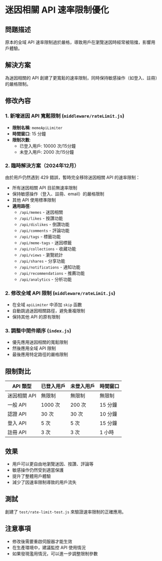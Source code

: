 # 迷因相關 API 速率限制優化

## 問題描述

原本的全域 API 速率限制過於嚴格，導致用戶在瀏覽迷因時經常被阻擋，影響用戶體驗。

## 解決方案

為迷因相關的 API 創建了更寬鬆的速率限制，同時保持敏感操作（如登入、註冊）的嚴格限制。

## 修改內容

### 1. 新增迷因 API 寬鬆限制 (`middleware/rateLimit.js`)

- **限制名稱**: `memeApiLimiter`
- **時間窗口**: 15 分鐘
- **限制次數**:
  - 已登入用戶: 10000 次/15分鐘
  - 未登入用戶: 2000 次/15分鐘

### 2. 臨時解決方案（2024年12月）

由於用戶仍然遇到 429 錯誤，暫時完全移除迷因相關 API 的速率限制：

- 所有迷因相關 API 目前無速率限制
- 保持敏感操作（登入、註冊、email）的嚴格限制
- 其他 API 使用標準限制
- **適用路徑**:
  - `/api/memes` - 迷因相關
  - `/api/likes` - 按讚功能
  - `/api/dislikes` - 倒讚功能
  - `/api/comments` - 評論功能
  - `/api/tags` - 標籤功能
  - `/api/meme-tags` - 迷因標籤
  - `/api/collections` - 收藏功能
  - `/api/views` - 瀏覽統計
  - `/api/shares` - 分享功能
  - `/api/notifications` - 通知功能
  - `/api/recommendations` - 推薦功能
  - `/api/analytics` - 分析功能

### 2. 修改全域 API 限制 (`middleware/rateLimit.js`)

- 在全域 `apiLimiter` 中添加 `skip` 函數
- 自動跳過迷因相關路徑，避免重複限制
- 保持其他 API 的原有限制

### 3. 調整中間件順序 (`index.js`)

- 優先應用迷因相關的寬鬆限制
- 然後應用全域 API 限制
- 最後應用特定路徑的嚴格限制

## 限制對比

| API 類型     | 已登入用戶 | 未登入用戶 | 時間窗口 |
| ------------ | ---------- | ---------- | -------- |
| 迷因相關 API | 無限制     | 無限制     | 無限制   |
| 一般 API     | 1000 次    | 200 次     | 15 分鐘  |
| 認證 API     | 30 次      | 30 次      | 10 分鐘  |
| 登入 API     | 5 次       | 5 次       | 15 分鐘  |
| 註冊 API     | 3 次       | 3 次       | 1 小時   |

## 效果

- 用戶可以更自由地瀏覽迷因、按讚、評論等
- 敏感操作仍然受到適當保護
- 提升了整體用戶體驗
- 減少了因速率限制導致的用戶流失

## 測試

創建了 `test/rate-limit-test.js` 來驗證速率限制的正確應用。

## 注意事項

- 修改後需要重啟伺服器才能生效
- 在生產環境中，建議監控 API 使用情況
- 如果發現濫用情況，可以進一步調整限制參數
